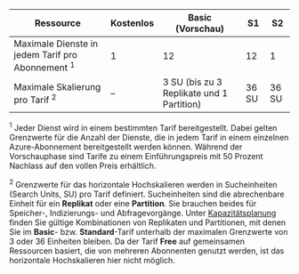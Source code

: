 | Ressource | Kostenlos | Basic (Vorschau) | S1 | S2 |
| --- | --- | --- | --- | --- |
| Maximale Dienste in jedem Tarif pro Abonnement <sup>1</sup> |1 |12 |12 |1 |
| Maximale Skalierung pro Tarif <sup>2</sup> |– |3 SU (bis zu 3 Replikate und 1 Partition) |36 SU |36 SU |

<sup>1</sup> Jeder Dienst wird in einem bestimmten Tarif bereitgestellt. Dabei gelten Grenzwerte für die Anzahl der Dienste, die in jedem Tarif in einem einzelnen Azure-Abonnement bereitgestellt werden können. Während der Vorschauphase sind Tarife zu einem Einführungspreis mit 50 Prozent Nachlass auf den vollen Preis erhältlich.

<sup>2</sup> Grenzwerte für das horizontale Hochskalieren werden in Sucheinheiten (Search Units, SU) pro Tarif definiert. Sucheinheiten sind die abrechenbare Einheit für ein **Replikat** oder eine **Partition**. Sie brauchen beides für Speicher-, Indizierungs- und Abfragevorgänge. Unter [Kapazitätsplanung](../articles/search/search-capacity-planning.md) finden Sie gültige Kombinationen von Replikaten und Partitionen, mit denen Sie im **Basic**- bzw. **Standard**-Tarif unterhalb der maximalen Grenzwerte von 3 oder 36 Einheiten bleiben. Da der Tarif **Free** auf gemeinsamen Ressourcen basiert, die von mehreren Abonnenten genutzt werden, ist das horizontale Hochskalieren hier nicht möglich.

<!---HONumber=AcomDC_0601_2016-->